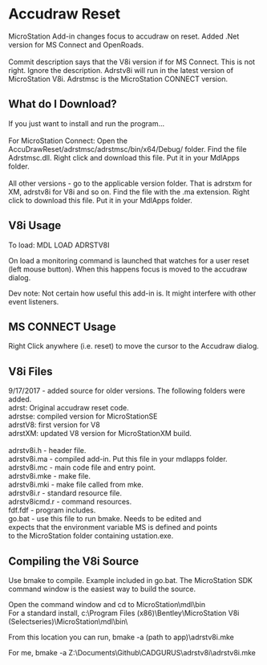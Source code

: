 # Accudraw Reset
MicroStation Add-in changes focus to accudraw on reset. Added .Net version for MS Connect and OpenRoads.<br><br>
Commit description says that the V8i version if for MS Connect. This is not right. Ignore the description. Adrstv8i will run in the latest version of MicroStation V8i. Adrstmsc is the MicroStation CONNECT version. 

## What do I Download?
If you just want to install and run the program...<br><br>
For MicroStation Connect: Open the AccuDrawReset/adrstmsc/adrstmsc/bin/x64/Debug/ folder. Find the file Adrstmsc.dll. Right click and download this file. Put it in your MdlApps folder.<br><br>
All other versions - go to the applicable version folder. That is adrstxm for XM, adrstv8i for V8i and so on. Find the file with the .ma extension. Right click to download this file. Put it in your MdlApps folder.

## V8i Usage
To load: MDL LOAD ADRSTV8I

On load a monitoring command is launched that watches for a
user reset (left mouse button). When this happens focus is
moved to the accudraw dialog.

Dev note: Not certain how useful this add-in is. It
might interfere with other event listeners.

## MS CONNECT Usage
Right Click anywhere (i.e. reset) to move the cursor to the Accudraw dialog.

## V8i Files
9/17/2017 - added source for older versions. The following folders were added.<br />
adrst: Original accudraw reset code.<br />
adrstse: compiled version for MicroStationSE<br />
adrstV8: first version for V8<br />
adrstXM: updated V8 version for MicroStationXM build.<br /><br />
adrstv8i.h - header file.<br />
adrstv8i.ma - compiled add-in. Put this file in your mdlapps folder.<br />
adrstv8i.mc - main code file and entry point.<br />
adrstv8i.mke - make file.<br />
adrstv8i.mki - make file called from mke.<br />
adrstv8i.r - standard resource file.<br />
adrstv8icmd.r - command resources.<br />
fdf.fdf - program includes.<br />
go.bat - use this file to run bmake. Needs to be edited and<br />
expects that the environment variable MS is defined and points<br />
to the MicroStation folder containing ustation.exe.<br />

## Compiling the V8i Source
Use bmake to compile. Example included in go.bat. The MicroStation
SDK command window is the easiest way to build the source.

Open the command window and cd to MicroStation\mdl\bin\
For a standard install,
c:\Program Files (x86)\Bentley\MicroStation V8i (Selectseries)\MicroStation\mdl\bin\

From this location you can run,
bmake -a (path to app)\adrstv8i.mke

For me, bmake -a Z:\Documents\Github\CADGURUS\adrstv8i\adrstv8i.mke
